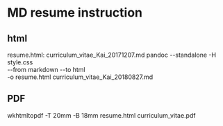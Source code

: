 # MD resume instruction



## html

resume.html: curriculum\_vitae\_Kai\_20171207.md
	pandoc --standalone -H style.css \
	    --from markdown --to html \
	    -o resume.html curriculum_vitae_Kai_20180827.md

## PDF

wkhtmltopdf -T 20mm -B 18mm resume.html curriculum\_vitae.pdf